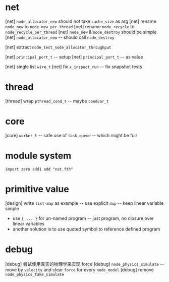 # net

[net] `node_allocator_new` should not take `cache_size` as arg
[net] rename `node_new` to `node_new_per_thread`
[net] rename `node_recycle` to `node_recycle_per_thread`
[net] `node_new` & `node_destroy` should be simple
[net] `node_allocator_new` -- should call `node_destroy`


[net] extract `node_test_node_allocator_throughput`

[net] `principal_port_t` -- setup
[net] `principal_port_t` -- as value

[net] single list `wire_t`
[net] fix `x_inspect_run` -- fix snapshot tests

# thread

[thread] wrap `pthread_cond_t` -- maybe `condvar_t`

# core

[core] `worker_t` -- safe use of `task_queue` -- which might be full

# module system

```
import zero add1 add "nat.fth"
```

# primitive value

[design] write `list-map` as example -- use explicit `dup` -- keep linear variable simple

- use `{ ... }` for un-named program -- just program, no closure over linear variables
- another solution is to use quoted symbol to reference defined program

# debug

[debug] 尝试使用真实的物理学来实现 force
[debug] `node_physics_simulate` -- move by `velocity` and clear `force` for every `node_model`
[debug] remove `node_physics_fake_simulate`
